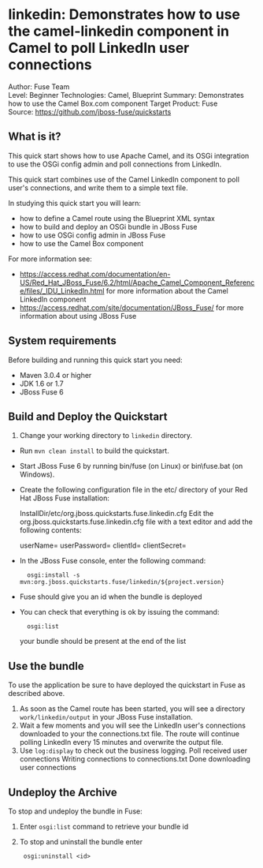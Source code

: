 linkedin: Demonstrates how to use the camel-linkedin component in Camel to poll LinkedIn user connections
======================================================
Author: Fuse Team  
Level: Beginner
Technologies: Camel, Blueprint
Summary: Demonstrates how to use the Camel Box.com component
Target Product: Fuse  
Source: <https://github.com/jboss-fuse/quickstarts>



What is it?
-----------

This quick start shows how to use Apache Camel, and its OSGi integration to use the OSGi config admin and poll connections from LinkedIn.

This quick start combines use of the Camel LinkedIn component to poll user's connections, and write them to a simple text file.

In studying this quick start you will learn:

* how to define a Camel route using the Blueprint XML syntax
* how to build and deploy an OSGi bundle in JBoss Fuse
* how to use OSGi config admin in JBoss Fuse
* how to use the Camel Box component

For more information see:

* https://access.redhat.com/documentation/en-US/Red_Hat_JBoss_Fuse/6.2/html/Apache_Camel_Component_Reference/files/_IDU_LinkedIn.html for more information about the Camel LinkedIn component
* https://access.redhat.com/site/documentation/JBoss_Fuse/ for more information about using JBoss Fuse

System requirements
-------------------

Before building and running this quick start you need:

* Maven 3.0.4 or higher
* JDK 1.6 or 1.7
* JBoss Fuse 6

Build and Deploy the Quickstart
-------------------------

1. Change your working directory to `linkedin` directory.
* Run `mvn clean install` to build the quickstart.
* Start JBoss Fuse 6 by running bin/fuse (on Linux) or bin\fuse.bat (on Windows).
* Create the following configuration file in the etc/ directory of your Red Hat JBoss Fuse installation:

  InstallDir/etc/org.jboss.quickstarts.fuse.linkedin.cfg
  Edit the org.jboss.quickstarts.fuse.linkedin.cfg file with a text editor and add the following contents:

  userName=<LinkedIn account user name>
  userPassword=<LinkedIn account password>
  clientId=<LinkedIn client id>
  clientSecret=<LinkedIn client secret>

* In the JBoss Fuse console, enter the following command:

        osgi:install -s mvn:org.jboss.quickstarts.fuse/linkedin/${project.version}

* Fuse should give you an id when the bundle is deployed

* You can check that everything is ok by issuing  the command:

        osgi:list
   your bundle should be present at the end of the list


Use the bundle
---------------------

To use the application be sure to have deployed the quickstart in Fuse as described above. 

1. As soon as the Camel route has been started, you will see a directory `work/linkedin/output` in your JBoss Fuse installation.
2. Wait a few moments and you will see the LinkedIn user's connections downloaded to your the connections.txt file.
The route will continue polling LinkedIn every 15 minutes and overwrite the output file.
3. Use `log:display` to check out the business logging.
        Poll received <n> user connections
        Writing connections to connections.txt
        Done downloading user connections

Undeploy the Archive
--------------------

To stop and undeploy the bundle in Fuse:

1. Enter `osgi:list` command to retrieve your bundle id
2. To stop and uninstall the bundle enter

        osgi:uninstall <id>
